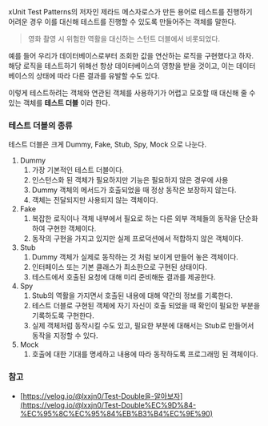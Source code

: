 xUnit Test Patterns의 저자인 제라드 메스자로스가 만든 용어로 테스트를 진행하기 어려운 경우 이를 대신해 테스트를 진행할 수 있도록 만들어주는 객체를 말한다.

> 영화 촬영 시 위험한 역활을 대신하는 스턴트 더블에서 비롯되었다.

예를 들어 우리가 데이터베이스로부터 조회한 값을 연산하는 로직을 구현했다고 하자. 해당 로직을 테스트하기 위해선 항상 데이터베이스의 영향을 받을 것이고, 이는 데이터베이스의 상태에 따라 다른 결과를 유발할 수도 있다.

이렇게 테스트하려는 객체와 연관된 객체를 사용하기가 어렵고 모호할 때 대신해 줄 수 있는 객체를 **테스트 더블** 이라 한다.

### 테스트 더블의 종류

테스트 더블은 크게 Dummy, Fake, Stub, Spy, Mock 으로 나눈다.

1. Dummy
    1. 가장 기본적인 테스트 더블이다.
    2. 인스턴스화 된 객체가 필요하지만 기능은 필요하지 않은 경우에 사용
    3. Dummy 객체의 메서드가 호출되었을 때 정상 동작은 보장하지 않는다.
    4. 객체는 전달되지만 사용되지 않는 객체이다.
2. Fake
    1. 복잡한 로직이나 객체 내부에서 필요로 하는 다른 외부 객체들의 동작을 단순화하여 구현한 객체이다.
    2. 동작의 구현을 가지고 있지만 실제 프로덕션에서 적합하지 않은 객체이다.
3. Stub
    1. Dummy 객체가 실제로 동작하는 것 처럼 보이게 만들어 놓은 객체이다.
    2. 인터페이스 또는 기본 클래스가 최소한으로 구현된 상태이다.
    3. 테스트에서 호출된 요청에 대해 미리 준비해둔 결과를 제공한다.
4. Spy
    1. Stub의 역활을 가지면서 호출된 내용에 대해 약간의 정보를 기록한다.
    2. 테스트 더블로 구현된 객체에 자기 자신이 호출 되었을 때 확인이 필요한 부분을 기록하도록 구현한다.
    3. 실제 객체처럼 동작시킬 수도 있고, 필요한 부분에 대해서는 Stub로 만들어서 동작을 지정할 수 있다.
5. Mock
    1. 호출에 대한 기대를 명세하고 내용에 따라 동작하도록 프로그래밍 된 객체이다.

### 참고

- [https://velog.io/@lxxjn0/Test-Double을-알아보자](https://velog.io/@lxxjn0/Test-Double%EC%9D%84-%EC%95%8C%EC%95%84%EB%B3%B4%EC%9E%90)